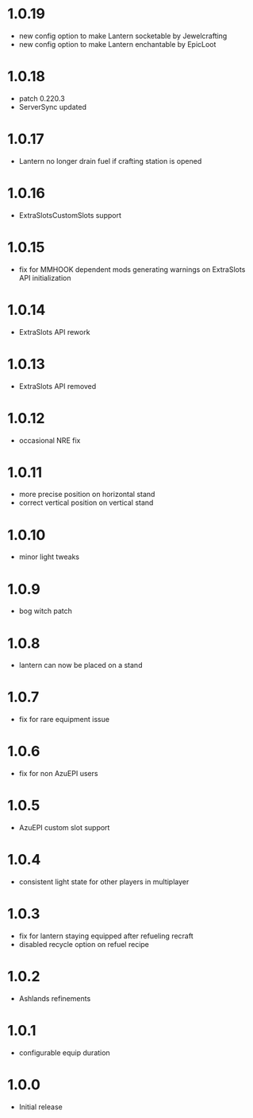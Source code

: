 # 1.0.19
* new config option to make Lantern socketable by Jewelcrafting
* new config option to make Lantern enchantable by EpicLoot

# 1.0.18
* patch 0.220.3
* ServerSync updated

# 1.0.17
* Lantern no longer drain fuel if crafting station is opened

# 1.0.16
* ExtraSlotsCustomSlots support

# 1.0.15
* fix for MMHOOK dependent mods generating warnings on ExtraSlots API initialization

# 1.0.14
* ExtraSlots API rework

# 1.0.13
* ExtraSlots API removed

# 1.0.12
* occasional NRE fix

# 1.0.11
* more precise position on horizontal stand
* correct vertical position on vertical stand

# 1.0.10
* minor light tweaks

# 1.0.9
* bog witch patch

# 1.0.8
* lantern can now be placed on a stand

# 1.0.7
* fix for rare equipment issue

# 1.0.6
* fix for non AzuEPI users

# 1.0.5
* AzuEPI custom slot support

# 1.0.4
* consistent light state for other players in multiplayer

# 1.0.3
* fix for lantern staying equipped after refueling recraft
* disabled recycle option on refuel recipe

# 1.0.2
* Ashlands refinements

# 1.0.1
* configurable equip duration

# 1.0.0
* Initial release